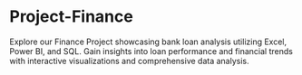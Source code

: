 # Project-Finance
Explore our Finance Project showcasing bank loan analysis utilizing Excel, Power BI, and SQL. Gain insights into loan performance and financial trends with interactive visualizations and comprehensive data analysis.
